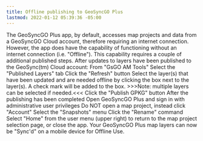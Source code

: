 ```yaml
---
title: Offline publishing to GeoSyncGO Plus
lastmod: 2022-01-12 05:39:36 -05:00
---
```

			
The GeoSyncGO Plus app, by default, accesses map projects and data from a GeoSyncGO Cloud account, therefore requiring an internet connection. However, the app does have the capability of functioning without an internet connection (i.e. "Offline"). This capability requires a couple of additional published steps.  After updates to layers have been published to the GeoSync(tm) Cloud account: From "GsGO AM Tools"    Select the "Published Layers" tab Click the "Refresh" button Select the layer(s) that have been updated and are needed offline by clicking the box next to the layer(s). A check mark will be added to the box.  >>>Note: multiple layers can be selected if needed.<<< Click the "Publish GPKG" button After the publishing has been completed Open GeoSyncGO Plus and sign in with administrative user privileges   Do NOT open a map project, instead click "Account" Select the "Snapshots" menu    Click the "Rename" command Select "Home" from the user menu (upper right) to return to the map project selection page, or close the app.  Your GeoSyncGO Plus map layers can now be "Sync'd" on a mobile device for Offline Use.